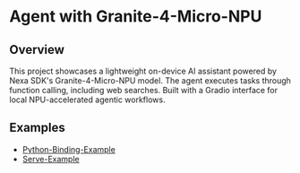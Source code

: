 # Agent with Granite-4-Micro-NPU

## Overview

This project showcases a lightweight on-device AI assistant powered by Nexa SDK's Granite-4-Micro-NPU model. The agent executes tasks through function calling, including web searches. Built with a Gradio interface for local NPU-accelerated agentic workflows.

## Examples
- [Python-Binding-Example](./Python-Binding-Example)
- [Serve-Example](./Serve-Example)
